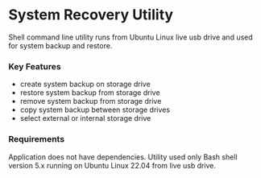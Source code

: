 # System Recovery Utility

Shell command line utility runs from Ubuntu Linux live usb drive and used for system backup and restore.

### Key Features
- create system backup on storage drive
- restore system backup from storage drive
- remove system backup from storage drive
- copy system backup between storage drives
- select external or internal storage drive

### Requirements
Application does not have dependencies. Utility used only Bash shell version 5.x running on Ubuntu Linux 22.04 from live usb drive.
